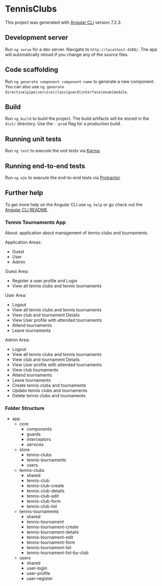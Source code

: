 # TennisClubs

This project was generated with [Angular CLI](https://github.com/angular/angular-cli) version 7.2.3.

## Development server

Run `ng serve` for a dev server. Navigate to `http://localhost:4200/`. The app will automatically reload if you change any of the source files.

## Code scaffolding

Run `ng generate component component-name` to generate a new component. You can also use `ng generate directive|pipe|service|class|guard|interface|enum|module`.

## Build

Run `ng build` to build the project. The build artifacts will be stored in the `dist/` directory. Use the `--prod` flag for a production build.

## Running unit tests

Run `ng test` to execute the unit tests via [Karma](https://karma-runner.github.io).

## Running end-to-end tests

Run `ng e2e` to execute the end-to-end tests via [Protractor](http://www.protractortest.org/).

## Further help

To get more help on the Angular CLI use `ng help` or go check out the [Angular CLI README](https://github.com/angular/angular-cli/blob/master/README.md).



### Tennis Tournaments App

About: application about management of tennis clubs and tournaments.

Application Areas:
- Guest
- User
- Admin

Guest Area:
- Register a user profile and Login
- View all tennis clubs and tennis tournaments

User Area:
- Logout 
- View all tennis clubs and tennis tournaments
- View club and tournament Details
- View User profile with attended tournaments
- Attend tournaments
- Leave tournaments

Admin Area:
- Logout 
- View all tennis clubs and tennis tournaments
- View club and tournament Details
- View User profile with attended tournaments
- View club tournaments
- Attend tournaments
- Leave tournaments
- Create tennis clubs and tournaments
- Update tennis clubs and tournaments
- Delete tennis clubs and tournaments


### Folder Structure

- app
    - core
        - components
        - guards
        - interceptors
        - services
    - store
        - tennis-clubs
        - tennis-tournaments
        - users
    - tennis-clubs
        - shared
        - tennis-club
        - tennis-club-create
        - tennis-club-details
        - tennis-club-edit
        - tennis-club-form
        - tennis-club-list
    - tennis-tournaments
        - shared
        - tennis-tournament
        - tennis-tournament-create
        - tennis-tournament-details
        - tennis-tournament-edit
        - tennis-tournament-form
        - tennis-tournament-list
        - tennis-tournament-list-by-club
    - users
        - shared
        - user-login
        - user-profile
        - user-register
